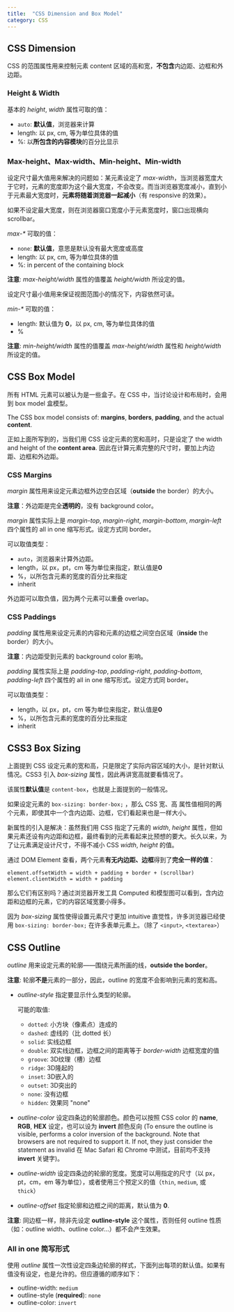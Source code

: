 ```yaml
---
title:  "CSS Dimension and Box Model"
category: CSS
---
```

## CSS Dimension

CSS 的范围属性用来控制元素 content 区域的高和宽，**不包含**内边距、边框和外边距。

### Height & Width

基本的 _height_, _width_ 属性可取的值：

+ `auto`: **默认值**，浏览器来计算
+ length: 以 px, cm, 等为单位具体的值
+ %: 以**所包含的内容模块**的百分比显示

<!--more-->

### Max-height、Max-width、Min-height、Min-width

设定尺寸最大值用来解决的问题如：某元素设定了 _max-width_，当浏览器宽度大于它时，元素的宽度即为这个最大宽度，不会改变。而当浏览器宽度减小，直到小于元素最大宽度时，**元素将随着浏览器一起减小**（有 responsive 的效果）。

如果不设定最大宽度，则在浏览器窗口宽度小于元素宽度时，窗口出现横向 scrollbar。

_max-*_ 可取的值：

+ `none`: **默认值**，意思是默认没有最大宽度或高度
+ length: 以 px, cm, 等为单位具体的值
+ %: in percent of the containing block

**注意**: <span class="t-blue">_max-height/width_ 属性的值覆盖 _height/width_ 所设定的值</span>。

设定尺寸最小值用来保证视图范围小的情况下，内容依然可读。

_min-*_ 可取的值：

+ length: 默认值为 **0**，以 px, cm, 等为单位具体的值
+ %

**注意**: <span class="t-blue">_min-height/width_ 属性的值覆盖 _max-height/width_ 属性和 _height/width_ 所设定的值</span>。

## CSS Box Model

所有 HTML 元素可以被认为是一些盒子。在 CSS 中，当讨论设计和布局时，会用到 box model 盒模型。

The CSS box model consists of: **margins**, **borders**, **padding**, and the actual **content**.

正如上面所写到的，当我们用 CSS 设定元素的宽和高时，只是设定了 the width and height of the **content area**. 因此<span class="t-red">在计算元素完整的尺寸时，要加上内边距、边框和外边距</span>。

### CSS Margins

_margin_ 属性用来设定元素边框外边空白区域（**outside** the border）的大小。

**注意**：<span class="t-blue">外边距是完全**透明的**，没有 background color</span>。

_margin_ 属性实际上是 _margin-top_, _margin-right_, _margin-bottom_, _margin-left_ 四个属性的 all in one 缩写形式。设定方式同 border。

可以取值类型：

+ `auto`，浏览器来计算外边距。
+ length，以 px，pt，cm 等为单位来指定，默认值是**0**
+ %，以所包含元素的宽度的百分比来指定
+ inherit

外边距可以取<span class="t-red">负值</span>，因为两个元素可以重叠 overlap。

### CSS Paddings

_padding_ 属性用来设定元素的内容和元素的边框之间空白区域（**inside** the border）的大小。

**注意**：<span class="t-blue">内边距受到元素的 background color 影响</span>。

_padding_ 属性实际上是 _padding-top_, _padding-right_, _padding-bottom_, _padding-left_ 四个属性的 all in one 缩写形式。设定方式同 border。

可以取值类型：

+ length，以 px，pt，cm 等为单位来指定，默认值是**0**
+ %，以所包含元素的宽度的百分比来指定
+ inherit

## CSS3 Box Sizing

上面提到 CSS 设定元素的宽和高，只是限定了实际内容区域的大小，是针对默认情况。CSS3 引入 _box-sizing_ 属性，因此再讲宽高就要看情况了。

该属性**默认值**是 `content-box`，也就是上面提到的一般情况。

如果设定元素的 `box-sizing: border-box;` ，那么 <span class="t-blue">CSS 宽、高 属性值相同的两个元素，即使其中一个含内边距、边框，它们看起来也是一样大小</span>。

新属性的引入是解决：虽然我们用 CSS 指定了元素的 _width_, _height_ 属性，但如果元素还设有内边距和边框，最终看到的元素看起来比预想的要大。长久以来，为了让元素满足设计尺寸，不得不减小 CSS _width_, _height_ 的值。

通过 DOM Element 查看，两个元素**有无内边距、边框**得到了**完全一样的值**：

    element.offsetWidth = width + padding + border + (scrollbar)
    element.clientWidth = width + padding

那么它们有区别吗？通过浏览器开发工具 Computed 和模型图可以看到，含内边距和边框的元素，它的内容区域宽要小得多。

因为 _box-sizing_ 属性使得设置元素尺寸更加 intuitive 直觉性，许多浏览器已经使用 `box-sizing: border-box;` 在许多表单元素上。（除了 `<input>`, `<textarea>`）

## CSS Outline

_outline_ 用来设定元素的轮廓——围绕元素所画的线，**outside the border**。

**注意**: <span class="t-blue">轮廓**不是**元素的一部分，因此，outline 的宽度不会影响到元素的宽和高</span>。

+ _outline-style_ 指定要显示什么类型的轮廓。

    可能的取值:

    + `dotted`: 小方块（像素点）连成的
    + `dashed`: 虚线的（比 dotted 长）
    + `solid`: 实线边框
    + `double`: 双实线边框，<span class="t-red">边框之间的距离等于 _border-width_ 边框宽度的值</span>
    + `groove`: 3D纹理（槽）边框
    + `ridge`: 3D隆起的
    + `inset`: 3D嵌入的
    + `outset`: 3D突出的
    + `none`: 没有边框
    + `hidden`: 效果同 "none"

+ _outline-color_ 设定四条边的轮廓颜色。颜色可以按照 CSS color 的 **name**, **RGB**, **HEX** 设定，也可以设为 **invert** 颜色反向 (To ensure the outline is visible, performs a color inversion of the background. Note that browsers are not required to support it. If not, they just consider the statement as invalid
 在 Mac Safari 和 Chrome 中测试，目前均不支持 **invert** 关键字)。
+ _outline-width_ 设定四条边的轮廓的宽度。宽度可以用指定的尺寸（以 px，pt，cm，em 等为单位），或者使用三个预定义的值（`thin`, `medium`, 或 `thick`）
+ _outline-offset_ 指定轮廓和边框之间的距离，默认值为 **0**.

**注意**: <span class="t-blue">同边框一样，除非先设定 **outline-style** 这个属性，否则任何 outline 性质（如：outline width、outline color...）都不会产生效果</span>。

### All in one 简写形式

使用 _outline_ 属性一次性设定四条边轮廓的样式，下面列出每项的默认值。如果有值没有设定，也是允许的。但应遵循的顺序如下：

+ outline-width: `medium`
+ outline-style (**required**): `none`
+ outline-color: `invert`
